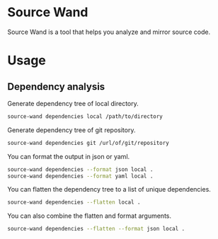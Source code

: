 # Source Wand
Source Wand is a tool that helps you analyze and mirror source code.

# Usage
## Dependency analysis
Generate dependency tree of local directory.
```bash
source-wand dependencies local /path/to/directory
```

Generate dependency tree of git repository.
```bash
source-wand dependencies git /url/of/git/repository
```

You can format the output in json or yaml.
```bash
source-wand dependencies --format json local .
source-wand dependencies --format yaml local .
```

You can flatten the dependency tree to a list of unique dependencies.
```bash
source-wand dependencies --flatten local .
```

You can also combine the flatten and format arguments.
```bash
source-wand dependencies --flatten --format json local .
```

